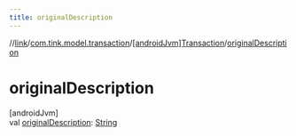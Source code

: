```yaml
---
title: originalDescription
---
```

//[link](../../../index.html)/[com.tink.model.transaction](../index.html)/[[androidJvm]Transaction](index.html)/[originalDescription](original-description.html)



# originalDescription



[androidJvm]\
val [originalDescription](original-description.html): [String](https://kotlinlang.org/api/latest/jvm/stdlib/kotlin/-string/index.html)




